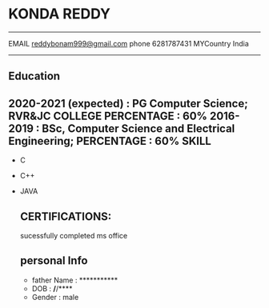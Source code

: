 KONDA REDDY
===========

-------------------     ----------------------------
EMAIL                         reddybonam999@gmail.com
phone                         6281787431
MYCountry                     India  
-------------------     ----------------------------

Education
---------

2020-2021 (expected)
:   **PG Computer Science**; RVR&JC COLLEGE
PERCENTAGE : 60%
2016-2019
:   **BSc, Computer Science and Electrical Engineering**;
PERCENTAGE : 60%
SKILL
-----
- C
- C++
- JAVA

  CERTIFICATIONS:
  ----------------
  sucessfully completed ms office
  
  
  personal Info
  -------------
  - father Name : ***********
  - DOB         : **/**/****
  - Gender      : male
  
  
  
